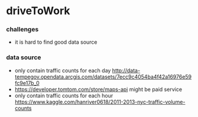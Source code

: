 # driveToWork
### challenges
* it is hard to find good data source



### data source
* only contain traffic counts for each day 
  http://data-tempegov.opendata.arcgis.com/datasets/7ecc9c4054ba4f42a16976e59fc9e17b_0
* https://developer.tomtom.com/store/maps-api 
  might be paid service
* only contain traffic counts for each hour 
  https://www.kaggle.com/hanriver0618/2011-2013-nyc-traffic-volume-counts 
